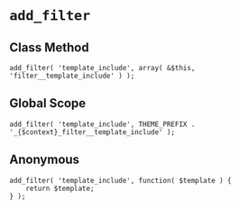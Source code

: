 # `add_filter`

## Class Method
`add_filter( 'template_include', array( &$this, 'filter__template_include' ) );`

## Global Scope
`add_filter( 'template_include', THEME_PREFIX . '_{$context}_filter__template_include' );`

## Anonymous
```
add_filter( 'template_include', function( $template ) {
	return $template;
} );
```